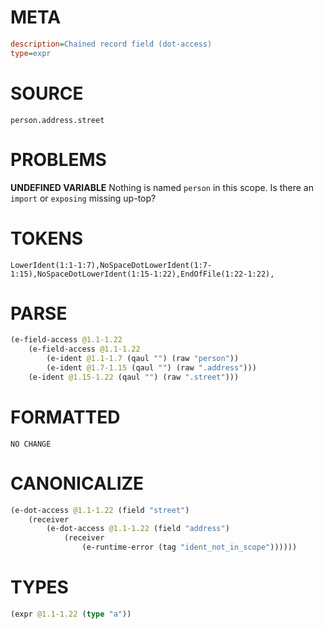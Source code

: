 # META
~~~ini
description=Chained record field (dot-access)
type=expr
~~~
# SOURCE
~~~roc
person.address.street
~~~
# PROBLEMS
**UNDEFINED VARIABLE**
Nothing is named `person` in this scope.
Is there an `import` or `exposing` missing up-top?

# TOKENS
~~~zig
LowerIdent(1:1-1:7),NoSpaceDotLowerIdent(1:7-1:15),NoSpaceDotLowerIdent(1:15-1:22),EndOfFile(1:22-1:22),
~~~
# PARSE
~~~clojure
(e-field-access @1.1-1.22
	(e-field-access @1.1-1.22
		(e-ident @1.1-1.7 (qaul "") (raw "person"))
		(e-ident @1.7-1.15 (qaul "") (raw ".address")))
	(e-ident @1.15-1.22 (qaul "") (raw ".street")))
~~~
# FORMATTED
~~~roc
NO CHANGE
~~~
# CANONICALIZE
~~~clojure
(e-dot-access @1.1-1.22 (field "street")
	(receiver
		(e-dot-access @1.1-1.22 (field "address")
			(receiver
				(e-runtime-error (tag "ident_not_in_scope"))))))
~~~
# TYPES
~~~clojure
(expr @1.1-1.22 (type "a"))
~~~
